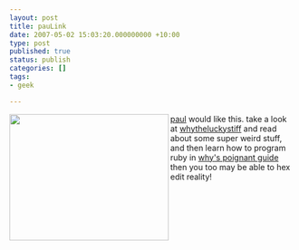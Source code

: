 ```yaml
---
layout: post
title: pauLink
date: 2007-05-02 15:03:20.000000000 +10:00
type: post
published: true
status: publish
categories: []
tags:
- geek

---
```

<p><img src="{{ site.baseurl }}/assets/why.net-clouds.mid.jpg" align="left" height="223" width="281" /><a href="http://wiki.uelceca.net/avamsccomputingdesign/published/Paul+coates" title="geez-ar">paul</a> would like this. take a look at <a href="http://whytheluckystiff.net/" title="why indeed theluckystiff">whytheluckystiff</a> and read about some super weird stuff, and then learn how to program ruby in <a href="http://poignantguide.net/ruby/" title="code so beautiful it'll make you cry">why's poignant guide</a> then you too may be able to hex edit reality!</p>
